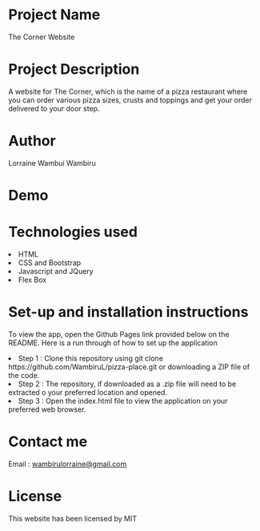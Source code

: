 # Project Name
 The Corner Website

# Project Description
 A website for The Corner, which is the name of a pizza restaurant where you can order various pizza sizes, crusts and toppings and get your order delivered to your door step.

# Author
 Lorraine Wambui Wambiru

# Demo
 
 
# Technologies used
 <li> HTML</li>
 <li> CSS and Bootstrap</li>
 <li> Javascript and JQuery</li>
 <li> Flex Box</li>
 
# Set-up and installation instructions
 To view the app, open the Github Pages link provided below on the README. Here is a run through of how to set up the application

<li> Step 1 : Clone this repository using git clone https://github.com/WambiruL/pizza-place.git or downloading a ZIP file of the code.</li>
<li>Step 2 : The repository, if downloaded as a .zip file will need to be extracted o your preferred location and opened.</li>
<li>Step 3 : Open the index.html file to view the application on your preferred web browser.</li>

# Contact me
 Email : wambirulorraine@gmail.com

# License
 This website has been licensed by MIT

